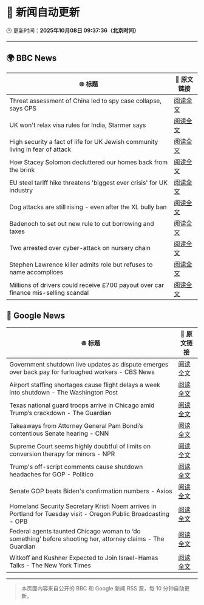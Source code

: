 # 🧠 新闻自动更新

🕒 更新时间：**2025年10月08日 09:37:36（北京时间）**

---

## 🌍 BBC News

| 🌐 标题 | 🔗 原文链接 |
|--------|-------------|
| Threat assessment of China led to spy case collapse, says CPS | [阅读全文](https://www.bbc.com/news/articles/cy8rl7e7xp3o?at_medium=RSS&at_campaign=rss) |
| UK won't relax visa rules for India, Starmer says | [阅读全文](https://www.bbc.com/news/articles/c9wdzryk477o?at_medium=RSS&at_campaign=rss) |
| High security a fact of life for UK Jewish community living in fear of attack | [阅读全文](https://www.bbc.com/news/articles/cly09x107e8o?at_medium=RSS&at_campaign=rss) |
| How Stacey Solomon decluttered our homes back from the brink | [阅读全文](https://www.bbc.com/news/articles/cp8jzdzmqgro?at_medium=RSS&at_campaign=rss) |
| EU steel tariff hike threatens 'biggest ever crisis' for UK industry | [阅读全文](https://www.bbc.com/news/articles/cwy875px79po?at_medium=RSS&at_campaign=rss) |
| Dog attacks are still rising - even after the XL bully ban | [阅读全文](https://www.bbc.com/news/articles/cvgvy2yyv8mo?at_medium=RSS&at_campaign=rss) |
| Badenoch to set out new rule to cut borrowing and taxes | [阅读全文](https://www.bbc.com/news/articles/c39r8k27rm9o?at_medium=RSS&at_campaign=rss) |
| Two arrested over cyber-attack on nursery chain | [阅读全文](https://www.bbc.com/news/articles/cpvlgzk0xvpo?at_medium=RSS&at_campaign=rss) |
| Stephen Lawrence killer admits role but refuses to name accomplices | [阅读全文](https://www.bbc.com/news/articles/cewn99k9l7zo?at_medium=RSS&at_campaign=rss) |
| Millions of drivers could receive £700 payout over car finance mis-selling scandal | [阅读全文](https://www.bbc.com/news/articles/cqlzwqv7xz1o?at_medium=RSS&at_campaign=rss) |

## 📰 Google News

| 🌐 标题 | 🔗 原文链接 |
|--------|-------------|
| Government shutdown live updates as dispute emerges over back pay for furloughed workers - CBS News | [阅读全文](https://news.google.com/rss/articles/CBMiqgFBVV95cUxNMTQtMEFxRS1MaW9FMUxRdlhqRlBJMmx1Y2RwempQRkQ3Y0xJd2hic2hja05ZY3ZfeFR1M1N3eDk3WXRQTDJ1dFdDUWZJOGlfLS1WTG9vcTdOVmNwX1diY29WY19VTFhKeW0zWFJSaE9COXlBU0dtUDNlV0VwVmJrZ2tWUlFBdURrdE1NWU9OcGlDQVRKZTVVQThfeVFTb3MwV0FZN3JaMldrZ9IBrwFBVV95cUxQY2Ftak03UnhZN3hvMHhnZEgwREh6VXd2YnZmZ1doYlk3S01YOUF5d3paZzBMWklGalk2U0F0S0F3VDNCQXBmS01raVhZRzRUanRlb0dGbDk5ZzhzRExvSFl4NnlKZzRkbzdnOHRURjNLamg5OUZpT1UyaFp4TlpCOXBIU2NyYUlKN3RWNE1tcXBBU19DbV9EUDZLTWRhUXRIOHRacVkzVnlfanZWbEow?oc=5) |
| Airport staffing shortages cause flight delays a week into shutdown - The Washington Post | [阅读全文](https://news.google.com/rss/articles/CBMimwFBVV95cUxPSVRLS0Fsa1d3MF9TaUNiUjdHSEdvUW5ENGgwVUh1MEVNRmt0X2FXY0Vvcmc2VFh6NmtMRnRoMHJxM1JDWkZUbjkyYnpoYVlldGswQlY0OEdabUNwdzhUWUpYS2U5d2o1M1BUUFd6cTQwYm5fVl9EWjhJSHFEdmg3Z1NONEk2QzhHemgtTHVvMkZQeTI1Wmk5VW9oMA?oc=5) |
| Texas national guard troops arrive in Chicago amid Trump’s crackdown - The Guardian | [阅读全文](https://news.google.com/rss/articles/CBMikwFBVV95cUxPRUt0b0hrRTQwcHYxeEp3VFlkTENuUWVVeUN0dk1vN1NXcDV3RW9yVldmTndQWGI4REU5dXRld1VJa0RfTmJ3WW1OYmRERmppMkszel95a0dHS2VsTU41WHNsQ0VfUzJLeDl5cmdNc0tBa3VEOERlcEJhU0xIZ0pPUFRXNnJuMGVIRVZqSVJHMTZlaVk?oc=5) |
| Takeaways from Attorney General Pam Bondi’s contentious Senate hearing - CNN | [阅读全文](https://news.google.com/rss/articles/CBMiekFVX3lxTE1MWGw1d3RFWW1vc09XTkQ4S1FVMzNqdWZQZnRfZVREYUx1WHdPTGJ4cEtjSWozT1dmVUxlR0NUZlFIa2dzODQzZFBzOFBOYUhGbzVfemJNWmFURGNER1Q5ZzJ2N2tLM1ROWUpqNWxnSjIxdFA4X3J5c0FR?oc=5) |
| Supreme Court seems highly doubtful of limits on conversion therapy for minors - NPR | [阅读全文](https://news.google.com/rss/articles/CBMijwFBVV95cUxPaEpha3BrQUJ0V2RZZFl1elgyTVFGUlJDUHN1SFRoYWpTS082ZUZPZUU5N05IT1Q3NlBETlk5QmdhWm9zc2dMYUNkTExqOU5oSlVJbi1nYngteDVmS1RfMmV6bEdVNU5NdzQ3OHcxTkVfX05iSnVxZWVsNVRrOEdqZlAwNXBQd2NKNlVjN1Nvdw?oc=5) |
| Trump's off-script comments cause shutdown headaches for GOP - Politico | [阅读全文](https://news.google.com/rss/articles/CBMihgFBVV95cUxOZ1ZHZGU0UmpqQ3hialJHX3RmbkRXSU9tcERUUXotZjZKTWZWVFpJY2ctRjJiRmFQR1VwWk93czdyc19DVkJkcnNwRFRhNHpQQXNZTjhfM3VMMEpFem1oUDloXy13aHM4MndLWTM3c0U4cXdJdVp5U1pVNlh0bFQ4WVh0QWROUQ?oc=5) |
| Senate GOP beats Biden's confirmation numbers - Axios | [阅读全文](https://news.google.com/rss/articles/CBMifEFVX3lxTE9qRlUxTXRQWFhyQmM2UGNJSHd6QlIxTXpHN2VsMDBOX2g3QkEzajktaFdlMTVXQnJHZnVxVXc3alhKand5elJNTnhWSW5RamtiUU5LWlpUaFZ2ZDFvT0Q5LWpMYTVEZ0VrMWJjSXlrNk95Tkt1LTh4QXlnV3k?oc=5) |
| Homeland Security Secretary Kristi Noem arrives in Portland for Tuesday visit - Oregon Public Broadcasting - OPB | [阅读全文](https://news.google.com/rss/articles/CBMimAFBVV95cUxPQmtHWVpwR3hUSnJWOWhHUV9LYlpIODZrN3g1RUxITncxYjdUSVlzMngxVWJYbmVTMUZWd09PNjJqUFFfdDlfbk1jVEd3T3RDd2NCYUxCX191OUZCZVY2QXVoTFRFYXNkXy1kbUU5R2VtT3l0TF8xck9FNmFPLVBoMGZjZHpBZDFPU204M0otOVJjSmxBUm9tWg?oc=5) |
| Federal agents taunted Chicago woman to ‘do something’ before shooting her, attorney claims - The Guardian | [阅读全文](https://news.google.com/rss/articles/CBMijgFBVV95cUxNYmUzdVVpXzNmRkpNakZWR2dDUjYzLWp0Mm95WVRDLUtNYWJZRS1BQWdLZXh1ZE9LeDdxZjMtR0pwUW1ac1NxY0lCZW5Zc2tFUUJtTExQWkJsWERlQUFfdmh6V1BHMXFFejh4a05IX0VaTkpKZS1kRHJOMDRndnRmbnVmVTRYQWZWX3ZpX3RB?oc=5) |
| Witkoff and Kushner Expected to Join Israel-Hamas Talks - The New York Times | [阅读全文](https://news.google.com/rss/articles/CBMingFBVV95cUxPQi05cWdFUk9RTkg3TTJLeTFneGM1XzdOMHRDRmpoQ0xqRlZneFp4YmMxaDl0QTRNa1lYbnZOSVhBZURPTW1YUHROZkJoMlM3M2Y5cGF3QXhJUHY5b3Y5LU4zMjNkTk41eWVpYzJMaGt1d2Z3SjNKaVExeUpqX0JUUGRuck5xSGVMcWppT3YtMFNoSk1INlJwckNzSjh6dw?oc=5) |

---
> 本页面内容来自公开的 BBC 和 Google 新闻 RSS 源，每 10 分钟自动更新。